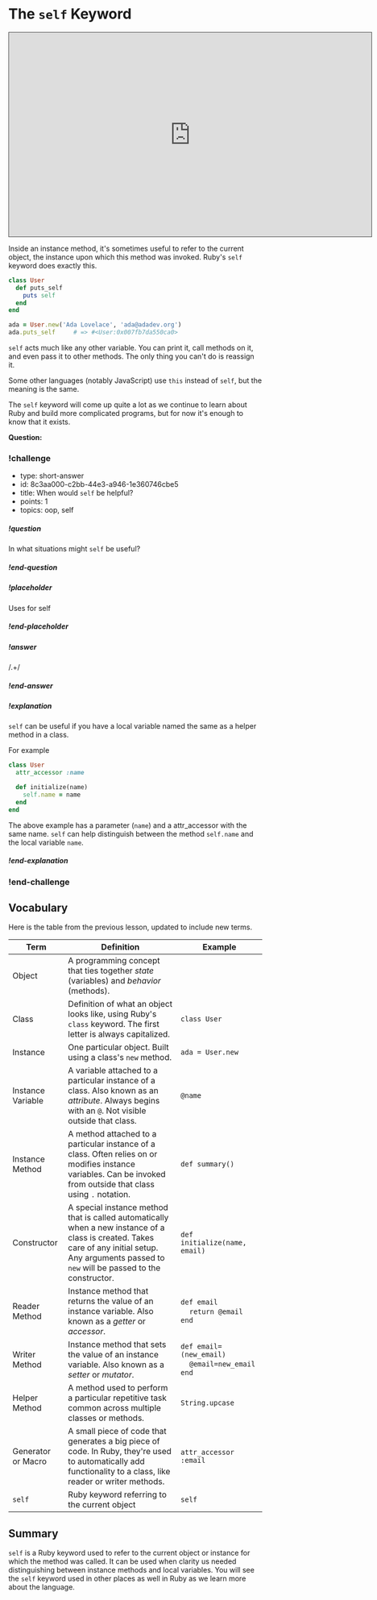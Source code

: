 # The `self` Keyword

<iframe src="https://adaacademy.hosted.panopto.com/Panopto/Pages/Embed.aspx?id=f51ea697-559b-48fe-b4fd-ac38000288d9&autoplay=false&offerviewer=true&showtitle=true&showbrand=false&start=0&interactivity=all" height="405" width="720" style="border: 1px solid #464646;" allowfullscreen allow="autoplay"></iframe>

Inside an instance method, it's sometimes useful to refer to the current object, the instance upon which this method was invoked. Ruby's `self` keyword does exactly this.

```ruby
class User
  def puts_self
    puts self
  end
end
```

```ruby
ada = User.new('Ada Lovelace', 'ada@adadev.org')
ada.puts_self     # => #<User:0x007fb7da550ca0>
```

`self` acts much like any other variable. You can print it, call methods on it, and even pass it to other methods. The only thing you can't do is reassign it.

Some other languages (notably JavaScript) use `this` instead of `self`, but the meaning is the same.

The `self` keyword will come up quite a lot as we continue to learn about Ruby and build more complicated programs, but for now it's enough to know that it exists.

**Question:** 

<!-- >>>>>>>>>>>>>>>>>>>>>> BEGIN CHALLENGE >>>>>>>>>>>>>>>>>>>>>> -->
<!-- Replace everything in square brackets [] and remove brackets  -->

### !challenge

* type: short-answer
* id: 8c3aa000-c2bb-44e3-a946-1e360746cbe5
* title: When would `self` be helpful?
* points: 1
* topics: oop, self

##### !question

In what situations might `self` be useful?

##### !end-question

##### !placeholder

Uses for self

##### !end-placeholder

##### !answer

/.+/

##### !end-answer

<!-- other optional sections -->
<!-- !hint - !end-hint (markdown, users can see after a failed attempt) -->
<!-- !rubric - !end-rubric (markdown, instructors can see while scoring a checkpoint) -->
##### !explanation

`self` can be useful if you have a local variable named the same as a helper method in a class.

For example

```ruby
class User
  attr_accessor :name

  def initialize(name)
    self.name = name
  end
end
```

The above example has a parameter (`name`) and a attr_accessor with the same name.  `self` can help distinguish between the method `self.name` and the local variable `name`.

##### !end-explanation

### !end-challenge

<!-- ======================= END CHALLENGE ======================= -->

## Vocabulary

Here is the table from the previous lesson, updated to include new terms.

Term              | Definition | Example
---               | ---        | ---
Object            | A programming concept that ties together _state_ (variables) and _behavior_ (methods). |
Class             | Definition of what an object looks like, using Ruby's `class` keyword. The first letter is always capitalized. | `class User`
Instance          | One particular object. Built using a class's `new` method. | `ada = User.new`
Instance Variable | A variable attached to a particular instance of a class. Also known as an _attribute_. Always begins with an `@`. Not visible outside that class. | `@name`
Instance Method   | A method attached to a particular instance of a class. Often relies on or modifies instance variables. Can be invoked from outside that class using `.` notation. | `def summary()`
Constructor       | A special instance method that is called automatically when a new instance of a class is created. Takes care of any initial setup. Any arguments passed to `new` will be passed to the constructor. | `def initialize(name, email)`
Reader Method     | Instance method that returns the value of an instance variable. Also known as a _getter_ or _accessor_. | `def email`<br>&nbsp;&nbsp;&nbsp;&nbsp;`return @email`<br>`end`
Writer Method     | Instance method that sets the value of an instance variable. Also known as a _setter_ or _mutator_. | `def email=(new_email)`<br>&nbsp;&nbsp;&nbsp;&nbsp;`@email=new_email`<br>`end`
Helper Method     | A method used to perform a particular repetitive task common across multiple classes or methods. | `String.upcase` 
Generator or Macro | A small piece of code that generates a big piece of code. In Ruby, they're used to automatically add functionality to a class, like reader or writer methods. | `attr_accessor :email`
`self`            | Ruby keyword referring to the current object | `self`

## Summary

`self` is a Ruby keyword used to refer to the current object or instance for which the method was called.  It can be used when clarity us needed distinguishing between instance methods and local variables.  You will see the `self` keyword used in other places as well in Ruby as we learn more about the language.  

